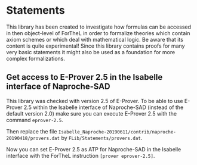 # Statements

This library has been created to investigate how formulas can be accessed in
then object-level of ForTheL in order to formalize theories which contain axiom
schemes or which deal with mathematical logic. Be aware that its content is
quite experimental! Since this library contains proofs for many very basic
statements it might also be used as a foundation for more complex
formalizations.


## Get access to E-Prover 2.5 in the Isabelle interface of Naproche-SAD

This library was checked with version 2.5 of E-Prover. To be able to use
E-Prover 2.5 within the Isabelle interface of Naproche-SAD (instead of the
default version 2.0) make sure you can execute E-Prover 2.5 with the command
`eprover-2.5`.

Then replace the file
`Isabelle_Naproche-20190611/contrib/naproche-20190418/provers.dat` by
`FLib/Statements/provers.dat`.

Now you can set E-Prover 2.5 as ATP for Naproche-SAD in the Isabelle interface
with the ForTheL instruction `[prover eprover-2.5]`.

